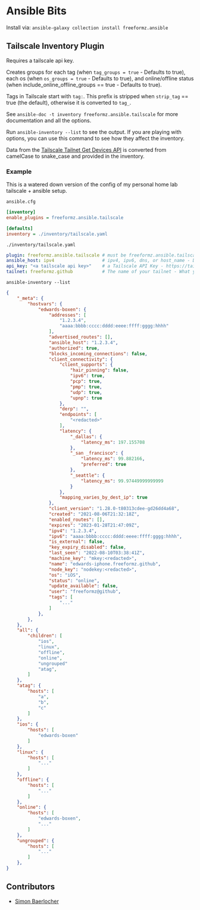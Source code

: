 # Ansible Bits

Install via: `ansible-galaxy collection install freeformz.ansible`

## Tailscale Inventory Plugin

Requires a tailscale api key.

Creates groups for each tag (when `tag_groups = true` - Defaults to true), each os (when `os_groups = true` - Defaults to true), 
and online/offline status (when include_online_offline_groups == true - Defaults to true).

Tags in Tailscale start with `tag:`. This prefix is stripped when `strip_tag` == true (the default), otherwise it is converted to `tag_`.

See `ansible-doc -t inventory freeformz.ansible.tailscale` for more documentation and all the options.

Run `ansible-inventory --list` to see the output. If you are playing with options, you can use this command to see how they affect the inventory.

Data from the [Tailscale Tailnet Get Devices API](https://github.com/tailscale/tailscale/blob/main/api.md#tailnet-devices-get) is converted
from camelCase to snake_case and provided in the inventory.

### Example

This is a watered down version of the config of my personal home lab tailscale + ansible setup.

`ansible.cfg`

```ini
[inventory]
enable_plugins = freeformz.ansible.tailscale

[defaults]
inventory = ./inventory/tailscale.yaml
```

`./inventory/tailscale.yaml`

```yaml
plugin: freeformz.ansible.tailscale # must be freeformz.ansible.tailscale
ansible_host: ipv4                  # ipv4, ipv6, dns, or host_name - Depends on how you referred to the hosts before this
api_key: "<a tailscale api key>"    # a Tailscale API Key - https://tailscale.com/kb/1101/api/
tailnet: freeformz.github           # The name of your tailnet - What you see at the top left of https://login.tailscale.com/admin/machines
```

`ansible-inventory --list`

```json
{
    "_meta": {
        "hostvars": {
            "edwards-boxen": {
                "addresses": [
                    "1.2.3.4",
                    "aaaa:bbbb:cccc:dddd:eeee:ffff:gggg:hhhh"
                ],
                "advertised_routes": [],
                "ansible_host": "1.2.3.4",
                "authorized": true,
                "blocks_incoming_connections": false,
                "client_connectivity": {
                    "client_supports": {
                        "hair_pinning": false,
                        "ipv6": true,
                        "pcp": true,
                        "pmp": true,
                        "udp": true,
                        "upnp": true
                    },
                    "derp": "",
                    "endpoints": [
                        "<redacted>"
                    ],
                    "latency": {
                        "_dallas": {
                            "latency_ms": 197.155708
                        },
                        "_san _francisco": {
                            "latency_ms": 99.882166,
                            "preferred": true
                        },
                        "_seattle": {
                            "latency_ms": 99.97449999999999
                        }
                    },
                    "mapping_varies_by_dest_ip": true
                },
                "client_version": "1.28.0-t80313cdee-gd26dd4a68",
                "created": "2021-08-06T21:32:18Z",
                "enabled_routes": [],
                "expires": "2023-01-28T21:47:09Z",
                "ipv4": "1.2.3.4",
                "ipv6": "aaaa:bbbb:cccc:dddd:eeee:ffff:gggg:hhhh",
                "is_external": false,
                "key_expiry_disabled": false,
                "last_seen": "2022-08-10T03:38:41Z",
                "machine_key": "mkey:<redacted>",
                "name": "edwards-iphone.freeformz.github",
                "node_key": "nodekey:<redacted>",
                "os": "iOS",
                "status": "online",
                "update_available": false,
                "user": "freeformz@github",
                "tags": [
                    "..."
                ]
            },
        },
    },
    "all": {
        "children": [
            "ios",
            "linux",
            "offline",
            "online",
            "ungrouped"
            "atag",
        ]
    },
    "atag": {
        "hosts": [
            "a",
            "b",
            "c"
        ]
    },
    "ios": {
        "hosts": [
            "edwards-boxen"
        ]
    },
    "linux": {
        "hosts": [
            "..."
        ]
    },
    "offline": {
        "hosts": [
            "..."
        ]
    },
    "online": {
        "hosts": [
            "edwards-boxen",
            "..."
        ]
    },
    "ungrouped": {
        "hosts": [
            "..."
        ]
    },
}
```

## Contributors

* [Simon Baerlocher](https://github.com/sbaerlocher)